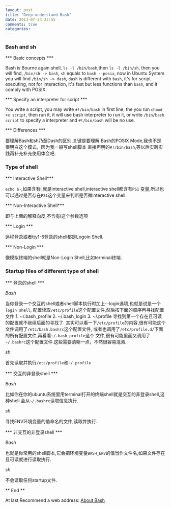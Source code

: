 ```yaml
---
layout: post
title: "Deep-understand-Bash"
date: 2013-07-24 22:55
comments: true
categories: 
---
```


### Bash and sh

*** Basic concepts ***

Bash is Bourne again shell, ```ls -l /bin/bash```,then ```ls -l /bin/sh```,
then you will find, ```/bin/sh -> bash```, ```sh``` equals to ```bash --posix```,
now in Ubuntu System you will find ```/bin/sh -> dash```, ```dash``` is different
with ```bash```, it's for script executing, not for interaction, it's fast but
less functions than ```bash```, and it comply with POSIX.

<!-- more -->

*** Specify an interpreter for script ***

You write a script, you may write ```#!/bin/bash``` in first line,
the you run ```chmod +x script```, then run it, it will use bash 
interpreter to run it, or write ```/bin/bash script``` to specify a 
interpreter and ```#!/bin/bash``` will be no use.

*** Differences ***

要理解Bash和sh乃至Dash的区别,关键是要理解
Bash的POSIX Mode,我也不是很明白这个模式，因为我一般写shell脚本
直接声明的```#!/bin/bash```,等以后实践实践再补充补充使用体会吧.

### Type of shell

*** Interactive Shell***

```echo $-```,如果含有i,就是interactive shell,interactive shell都含有```PS1```
变量,所以也可以通过是否存在```PS1```这个变量来判断是否微interactive shell.

*** Non-Interactive Shell***

即与上面的解释向反,不含有i这个参数选项

*** Login ***

远程登录或者tty1-6登录的shell都是Logoin Shell.

*** Non-Login ***

像模拟终端的shell就是Non-Login Shell,比如terminal终端.

### Startup files of different type of shell

*** 登录的shell ***

*Bash*

当你登录一个交互的shell或者shell脚本执行时加上--login选项,也就是说是一个```login shell```,
配置读取```/etc/profile```这个配置文件,然后按下面的顺序再寻找配置文件
    1. ~/.bash_profile
    2. ~/.bash_login
    3. ~/.profile
寻找到第一个存在且可读的配置就不继续后面的寻找了.
其实可以看一下```/etc/profile```的内容,很有可能这个文件调用了```/etc/bash.bashrc```这个配置文件,
或者也调用了```/etc/profile.d/```下面的所有配置文件,再看看```~/.bash_profile```这个
文件,很有可能里面又调用了```~/.bashrc```这个配置文件.这些需要清晰一点，不然很容易混淆.

*sh*

首先读取并执行```/etc/profile```和```~/.profile```


*** 交互的非登录shell ***

*Bash* 

比如你在你的ubuntu系统里用terminal打开的终端shell就是交互的非登录shell,这种shell
会从```~/.bashrc```读取信息执行.

*sh*

寻找ENV环境变量的值命名的文件,读取并执行.

*** 非交互的非登录shell ***

*Bash*

也就是你常用的shell脚本,它会把环境变量```BASH_ENV```的值当作文件名,如果文件存在且可读就进行读取执行.

*sh*

不会读取任何startup文件.


** End **

At last Recommend a web address: [About Bash](http://www.gnu.org/software/bash/manual/bashref.html)
